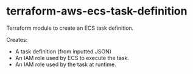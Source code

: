 # terraform-aws-ecs-task-definition

Terraform module to create an ECS task definition.

Creates:

 - A task definition (from inputted JSON)
 - An IAM role used by ECS to execute the task.
 - An IAM role used by the task at runtime.
